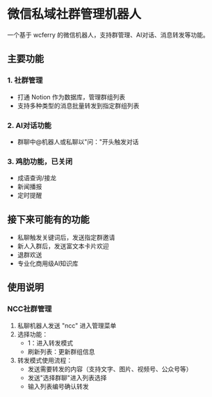 # 微信私域社群管理机器人

一个基于 wcferry 的微信机器人，支持群管理、AI对话、消息转发等功能。

## 主要功能

### 1. 社群管理
- 打通 Notion 作为数据库，管理群组列表
- 支持多种类型的消息批量转发到指定群组列表


### 2. AI对话功能
- 群聊中@机器人或私聊以"问："开头触发对话

### 3. 鸡肋功能，已关闭
- 成语查询/接龙
- 新闻播报
- 定时提醒

## 接下来可能有的功能
- 私聊触发关键词后，发送指定群邀请
- 新人入群后，发送富文本卡片欢迎
- 退群欢送
- 专业化商用级AI知识库


## 使用说明

### NCC社群管理
1. 私聊机器人发送 "ncc" 进入管理菜单
2. 选择功能：
   - 1：进入转发模式
   - 刷新列表：更新群组信息
3. 转发模式使用流程：
   - 发送需要转发的内容（支持文字、图片、视频号、公众号等）
   - 发送"选择群聊"进入列表选择
   - 输入列表编号确认转发